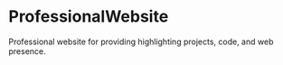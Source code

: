 # ProfessionalWebsite
 Professional website for providing highlighting projects, code, and web presence.

